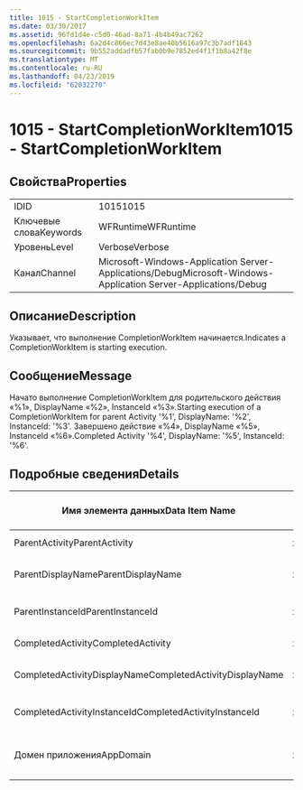 ```yaml
---
title: 1015 - StartCompletionWorkItem
ms.date: 03/30/2017
ms.assetid: 96fd1d4e-c5d0-46ad-8a71-4b4b49ac7262
ms.openlocfilehash: 6a2d4c866ec7d43e8ae40b5616a97c3b7adf1843
ms.sourcegitcommit: 9b552addadfb57fab0b9e7852ed4f1f1b8a42f8e
ms.translationtype: MT
ms.contentlocale: ru-RU
ms.lasthandoff: 04/23/2019
ms.locfileid: "62032270"
---
```

# <a name="1015---startcompletionworkitem"></a><span data-ttu-id="33c8b-102">1015 - StartCompletionWorkItem</span><span class="sxs-lookup"><span data-stu-id="33c8b-102">1015 - StartCompletionWorkItem</span></span>
## <a name="properties"></a><span data-ttu-id="33c8b-103">Свойства</span><span class="sxs-lookup"><span data-stu-id="33c8b-103">Properties</span></span>  
  
|||  
|-|-|  
|<span data-ttu-id="33c8b-104">ID</span><span class="sxs-lookup"><span data-stu-id="33c8b-104">ID</span></span>|<span data-ttu-id="33c8b-105">1015</span><span class="sxs-lookup"><span data-stu-id="33c8b-105">1015</span></span>|  
|<span data-ttu-id="33c8b-106">Ключевые слова</span><span class="sxs-lookup"><span data-stu-id="33c8b-106">Keywords</span></span>|<span data-ttu-id="33c8b-107">WFRuntime</span><span class="sxs-lookup"><span data-stu-id="33c8b-107">WFRuntime</span></span>|  
|<span data-ttu-id="33c8b-108">Уровень</span><span class="sxs-lookup"><span data-stu-id="33c8b-108">Level</span></span>|<span data-ttu-id="33c8b-109">Verbose</span><span class="sxs-lookup"><span data-stu-id="33c8b-109">Verbose</span></span>|  
|<span data-ttu-id="33c8b-110">Канал</span><span class="sxs-lookup"><span data-stu-id="33c8b-110">Channel</span></span>|<span data-ttu-id="33c8b-111">Microsoft-Windows-Application Server-Applications/Debug</span><span class="sxs-lookup"><span data-stu-id="33c8b-111">Microsoft-Windows-Application Server-Applications/Debug</span></span>|  
  
## <a name="description"></a><span data-ttu-id="33c8b-112">Описание</span><span class="sxs-lookup"><span data-stu-id="33c8b-112">Description</span></span>  
 <span data-ttu-id="33c8b-113">Указывает, что выполнение CompletionWorkItem начинается.</span><span class="sxs-lookup"><span data-stu-id="33c8b-113">Indicates a CompletionWorkItem is starting execution.</span></span>  
  
## <a name="message"></a><span data-ttu-id="33c8b-114">Сообщение</span><span class="sxs-lookup"><span data-stu-id="33c8b-114">Message</span></span>  
 <span data-ttu-id="33c8b-115">Начато выполнение CompletionWorkItem для родительского действия «%1», DisplayName «%2», InstanceId «%3».</span><span class="sxs-lookup"><span data-stu-id="33c8b-115">Starting execution of a CompletionWorkItem for parent Activity '%1', DisplayName: '%2', InstanceId: '%3'.</span></span> <span data-ttu-id="33c8b-116">Завершено действие «%4», DisplayName «%5», InstanceId «%6».</span><span class="sxs-lookup"><span data-stu-id="33c8b-116">Completed Activity '%4', DisplayName: '%5', InstanceId: '%6'.</span></span>  
  
## <a name="details"></a><span data-ttu-id="33c8b-117">Подробные сведения</span><span class="sxs-lookup"><span data-stu-id="33c8b-117">Details</span></span>  
  
|<span data-ttu-id="33c8b-118">Имя элемента данных</span><span class="sxs-lookup"><span data-stu-id="33c8b-118">Data Item Name</span></span>|<span data-ttu-id="33c8b-119">Тип элемента данных</span><span class="sxs-lookup"><span data-stu-id="33c8b-119">Data Item Type</span></span>|<span data-ttu-id="33c8b-120">Описание</span><span class="sxs-lookup"><span data-stu-id="33c8b-120">Description</span></span>|  
|--------------------|--------------------|-----------------|  
|<span data-ttu-id="33c8b-121">ParentActivity</span><span class="sxs-lookup"><span data-stu-id="33c8b-121">ParentActivity</span></span>|<span data-ttu-id="33c8b-122">xs:string</span><span class="sxs-lookup"><span data-stu-id="33c8b-122">xs:string</span></span>|<span data-ttu-id="33c8b-123">Имя типа родительского действия.</span><span class="sxs-lookup"><span data-stu-id="33c8b-123">The type name of the parent activity.</span></span>|  
|<span data-ttu-id="33c8b-124">ParentDisplayName</span><span class="sxs-lookup"><span data-stu-id="33c8b-124">ParentDisplayName</span></span>|<span data-ttu-id="33c8b-125">xs:string</span><span class="sxs-lookup"><span data-stu-id="33c8b-125">xs:string</span></span>|<span data-ttu-id="33c8b-126">Отображаемое имя родительского действия.</span><span class="sxs-lookup"><span data-stu-id="33c8b-126">The display name of the parent activity.</span></span>|  
|<span data-ttu-id="33c8b-127">ParentInstanceId</span><span class="sxs-lookup"><span data-stu-id="33c8b-127">ParentInstanceId</span></span>|<span data-ttu-id="33c8b-128">xs:string</span><span class="sxs-lookup"><span data-stu-id="33c8b-128">xs:string</span></span>|<span data-ttu-id="33c8b-129">Идентификатор экземпляра родительского действия.</span><span class="sxs-lookup"><span data-stu-id="33c8b-129">The instance id of the parent activity.</span></span>|  
|<span data-ttu-id="33c8b-130">CompletedActivity</span><span class="sxs-lookup"><span data-stu-id="33c8b-130">CompletedActivity</span></span>|<span data-ttu-id="33c8b-131">xs:string</span><span class="sxs-lookup"><span data-stu-id="33c8b-131">xs:string</span></span>|<span data-ttu-id="33c8b-132">Имя типа завершенного действия.</span><span class="sxs-lookup"><span data-stu-id="33c8b-132">The type name of the completed activity.</span></span>|  
|<span data-ttu-id="33c8b-133">CompletedActivityDisplayName</span><span class="sxs-lookup"><span data-stu-id="33c8b-133">CompletedActivityDisplayName</span></span>|<span data-ttu-id="33c8b-134">xs:string</span><span class="sxs-lookup"><span data-stu-id="33c8b-134">xs:string</span></span>|<span data-ttu-id="33c8b-135">Отображаемое имя завершенного действия.</span><span class="sxs-lookup"><span data-stu-id="33c8b-135">The display name of the completed activity.</span></span>|  
|<span data-ttu-id="33c8b-136">CompletedActivityInstanceId</span><span class="sxs-lookup"><span data-stu-id="33c8b-136">CompletedActivityInstanceId</span></span>|<span data-ttu-id="33c8b-137">xs:string</span><span class="sxs-lookup"><span data-stu-id="33c8b-137">xs:string</span></span>|<span data-ttu-id="33c8b-138">Идентификатор экземпляра завершенного действия.</span><span class="sxs-lookup"><span data-stu-id="33c8b-138">The instance id of the completed activity.</span></span>|  
|<span data-ttu-id="33c8b-139">Домен приложения</span><span class="sxs-lookup"><span data-stu-id="33c8b-139">AppDomain</span></span>|<span data-ttu-id="33c8b-140">xs:string</span><span class="sxs-lookup"><span data-stu-id="33c8b-140">xs:string</span></span>|<span data-ttu-id="33c8b-141">Строка, возвращаемая AppDomain.CurrentDomain.FriendlyName.</span><span class="sxs-lookup"><span data-stu-id="33c8b-141">The string returned by AppDomain.CurrentDomain.FriendlyName.</span></span>|
